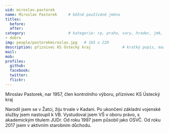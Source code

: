 ```yaml
---
uid: miroslav.pastorek
name: Miroslav Pastorek  	# běžně používáné jméno
titles:
  before:
  after:
category:                 	# kategorie: rp, praha, vary, hradec, jmk, senat
- dobro
img: people/pastorekmiroslav.jpg   # 165 x 220
description: přiznivec KS Ústecký kraj           	# kratký popis, max 160 znaků
mail:
mob:	
profiles:
  github:
  facebook: 
  twitter: 
  flickr:
---
```


Miroslav Pastorek, nar 1957, člen kontrolního výboru, příznivec KS Ústecký kraj  

Narodil jsem se v Žatci, žiju trvale v Kadani.
Po ukončení základní vojenské služby jsem nastoupil k VB. 
Vystudoval jsem VŠ v oboru právo, s akademickým titulem JUDr. Od roku 1997 jsem působil jako OSVČ.
Od roku 2017 jsem v aktivním starobním důchodu. 
